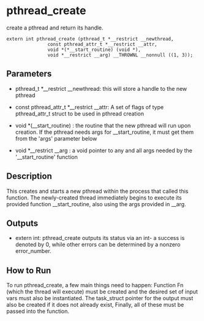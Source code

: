 # pthread_create
create a pthread and return its handle.

```
extern int pthread_create (pthread_t *__restrict __newthread,
			   const pthread_attr_t *__restrict __attr,
			   void *(*__start_routine) (void *),
			   void *__restrict __arg) __THROWNL __nonnull ((1, 3));
```

## Parameters
* pthread_t *__restrict __newthread: this will store a handle to the new pthread 

* const pthread_attr_t *__restrict __attr: A set of flags of type pthread_attr_t struct to be used in pthread creation 

* void *(__start_routine) : the routine that the new pthread will run upon creation. If the pthread needs args for __start_routine, it must get them from the 'args' parameter below

* void *__restrict __arg : a void pointer to any and all args needed by the '__start_routine' function

## Description
This creates and starts a new pthread within the process that called this function. The newly-created thread immediately begins to execute its provided function __start_routine, also using the args provided in __arg.

## Outputs
* extern int: pthread_create outputs its status via an int- a success is denoted by 0, while other errors can be determined by a nonzero error_number. 

## How to Run
To run pthread_create, a few main things need to happen: Function Fn (which the thread will execute) must be created and the desired set of input vars must also be instantiated. The task_struct pointer for the output must also be created if it does not already exist, Finally, all of these must be passed into the function.

